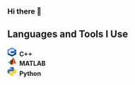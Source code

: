 ### Hi there 👋
## Languages and Tools I Use
<img src="image/cpp.png" width="20" height="20">&ensp;__C++__<br>
<img src="image/matlab.png" width="20">&ensp;__MATLAB__<br>
<img src="image/python.png" width="20">&ensp;__Python__<br>
